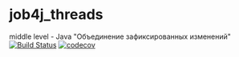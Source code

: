 # job4j_threads
middle level - Java
"Объединение зафиксированных изменений"
[![Build Status](https://app.travis-ci.com/RuslanFajziev/job4j_threads.svg?branch=main)](https://app.travis-ci.com/RuslanFajziev/job4j_threads)
[![codecov](https://codecov.io/gh/RuslanFajziev/job4j_threads/branch/main/graph/badge.svg?token=ADD4RM61AA)](https://codecov.io/gh/RuslanFajziev/job4j_threads)